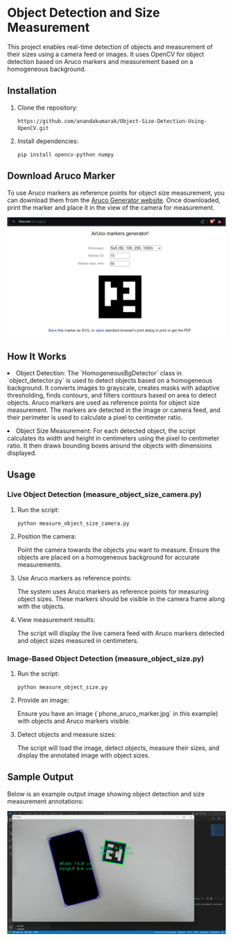<!DOCTYPE html>
<html lang="en">
<head>
    <meta charset="UTF-8">
    <meta http-equiv="X-UA-Compatible" content="IE=edge">
    <meta name="viewport" content="width=device-width, initial-scale=1.0">
</head>
<body>
    <h1>Object Detection and Size Measurement</h1>
    <p>This project enables real-time detection of objects and measurement of their sizes using a camera feed or images. It uses OpenCV for object detection based on Aruco markers and measurement based on a homogeneous background.</p>

  <h2>Installation</h2>
  <ol>
      <li>Clone the repository:</li>
      <pre><code>https://github.com/anandakumarak/Object-Size-Detection-Using-OpenCV.git</code></pre>
      <li>Install dependencies:</li>
      <pre><code>pip install opencv-python numpy</code></pre>
  </ol>

  <h2>Download Aruco Marker</h2>
  <p>To use Aruco markers as reference points for object size measurement, you can download them from the <a href="https://chev.me/arucogen/">Aruco Generator website</a>. Once downloaded, print the marker and place it in the view of the camera for measurement.</p>
  <img src="https://github.com/anandakumarak/OBJECT-SIZE-DETECTION-USING-OPENCV/blob/main/Images/aruco_demo.png" alt="Demo" width = "600">

  <h2>How It Works</h2>
  <p><li>Object Detection: The `HomogeneousBgDetector` class in `object_detector.py` is used to detect objects based on a homogeneous background. It converts images to grayscale, creates masks with adaptive thresholding, finds contours, and filters contours based on area to detect objects. Aruco markers are used as reference points for object size measurement. The markers are detected in the image or camera feed, and their perimeter is used to calculate a pixel to centimeter ratio.</p></li>

  <p><li>Object Size Measurement: For each detected object, the script calculates its width and height in centimeters using the pixel to centimeter ratio. It then draws bounding boxes around the objects with dimensions displayed.</li></p>
  <h2>Usage</h2>

  <h3>Live Object Detection (measure_object_size_camera.py)</h3>
  <ol>
      <li>Run the script:</li>
      <pre><code>python measure_object_size_camera.py</code></pre>
      <li>Position the camera:</li>
      <p>Point the camera towards the objects you want to measure. Ensure the objects are placed on a homogeneous background for accurate measurements.</p>
      <li>Use Aruco markers as reference points:</li>
      <p>The system uses Aruco markers as reference points for measuring object sizes. These markers should be visible in the camera frame along with the objects.</p>
      <li>View measurement results:</li>
      <p>The script will display the live camera feed with Aruco markers detected and object sizes measured in centimeters.</p>
  </ol>

  <h3>Image-Based Object Detection (measure_object_size.py)</h3>
  <ol>
      <li>Run the script:</li>
      <pre><code>python measure_object_size.py</code></pre>
      <li>Provide an image:</li>
      <p>Ensure you have an image (`phone_aruco_marker.jpg` in this example) with objects and Aruco markers visible.</p>
      <li>Detect objects and measure sizes:</li>
      <p>The script will load the image, detect objects, measure their sizes, and display the annotated image with object sizes.</p>
  </ol>

  <h2>Sample Output</h2>
  <p>Below is an example output image showing object detection and size measurement annotations:</p>
  <img src="https://github.com/anandakumarak/OBJECT-SIZE-DETECTION-USING-OPENCV/blob/main/Images/output_image.png" alt="Output Example" width = "900">



</body>
</html>


